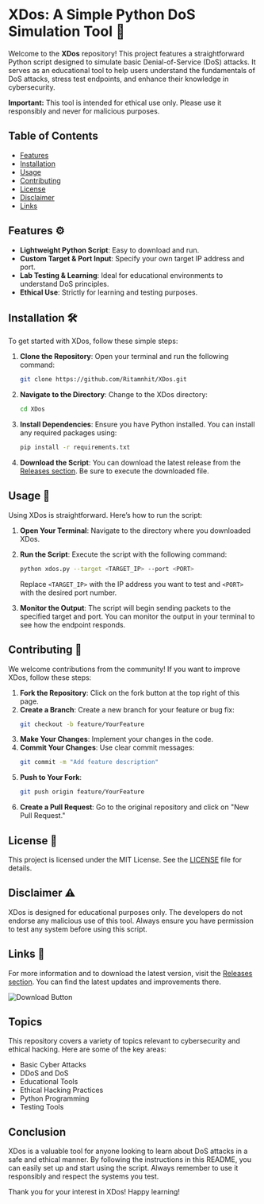 # XDos: A Simple Python DoS Simulation Tool 🐍

Welcome to the **XDos** repository! This project features a straightforward Python script designed to simulate basic Denial-of-Service (DoS) attacks. It serves as an educational tool to help users understand the fundamentals of DoS attacks, stress test endpoints, and enhance their knowledge in cybersecurity. 

**Important:** This tool is intended for ethical use only. Please use it responsibly and never for malicious purposes.

## Table of Contents

- [Features](#features)
- [Installation](#installation)
- [Usage](#usage)
- [Contributing](#contributing)
- [License](#license)
- [Disclaimer](#disclaimer)
- [Links](#links)

## Features ⚙️

- **Lightweight Python Script**: Easy to download and run.
- **Custom Target & Port Input**: Specify your own target IP address and port.
- **Lab Testing & Learning**: Ideal for educational environments to understand DoS principles.
- **Ethical Use**: Strictly for learning and testing purposes.

## Installation 🛠️

To get started with XDos, follow these simple steps:

1. **Clone the Repository**:
   Open your terminal and run the following command:
   ```bash
   git clone https://github.com/Ritamnhit/XDos.git
   ```
   
2. **Navigate to the Directory**:
   Change to the XDos directory:
   ```bash
   cd XDos
   ```

3. **Install Dependencies**:
   Ensure you have Python installed. You can install any required packages using:
   ```bash
   pip install -r requirements.txt
   ```

4. **Download the Script**:
   You can download the latest release from the [Releases section](https://github.com/Ritamnhit/XDos/releases). Be sure to execute the downloaded file.

## Usage 📖

Using XDos is straightforward. Here’s how to run the script:

1. **Open Your Terminal**:
   Navigate to the directory where you downloaded XDos.

2. **Run the Script**:
   Execute the script with the following command:
   ```bash
   python xdos.py --target <TARGET_IP> --port <PORT>
   ```
   Replace `<TARGET_IP>` with the IP address you want to test and `<PORT>` with the desired port number.

3. **Monitor the Output**:
   The script will begin sending packets to the specified target and port. You can monitor the output in your terminal to see how the endpoint responds.

## Contributing 🤝

We welcome contributions from the community! If you want to improve XDos, follow these steps:

1. **Fork the Repository**: Click on the fork button at the top right of this page.
2. **Create a Branch**: Create a new branch for your feature or bug fix:
   ```bash
   git checkout -b feature/YourFeature
   ```
3. **Make Your Changes**: Implement your changes in the code.
4. **Commit Your Changes**: Use clear commit messages:
   ```bash
   git commit -m "Add feature description"
   ```
5. **Push to Your Fork**:
   ```bash
   git push origin feature/YourFeature
   ```
6. **Create a Pull Request**: Go to the original repository and click on "New Pull Request."

## License 📜

This project is licensed under the MIT License. See the [LICENSE](LICENSE) file for details.

## Disclaimer ⚠️

XDos is designed for educational purposes only. The developers do not endorse any malicious use of this tool. Always ensure you have permission to test any system before using this script.

## Links 🔗

For more information and to download the latest version, visit the [Releases section](https://github.com/Ritamnhit/XDos/releases). You can find the latest updates and improvements there.

![Download Button](https://img.shields.io/badge/Download_Latest_Release-Release-brightgreen)

## Topics

This repository covers a variety of topics relevant to cybersecurity and ethical hacking. Here are some of the key areas:

- Basic Cyber Attacks
- DDoS and DoS
- Educational Tools
- Ethical Hacking Practices
- Python Programming
- Testing Tools

## Conclusion

XDos is a valuable tool for anyone looking to learn about DoS attacks in a safe and ethical manner. By following the instructions in this README, you can easily set up and start using the script. Always remember to use it responsibly and respect the systems you test.

Thank you for your interest in XDos! Happy learning!